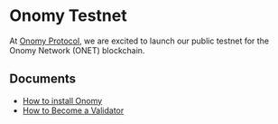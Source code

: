 # Onomy Testnet

At [Onomy Protocol](https://onomy.io/), we are excited to launch our public testnet for the Onomy Network (ONET)
blockchain.

## Documents

- [How to install Onomy](installation.md)
- [How to Become a Validator](validator.md)
